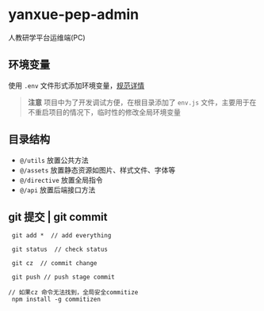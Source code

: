 # yanxue-pep-admin

人教研学平台运维端(PC)

## 环境变量

使用 `.env` 文件形式添加环境变量，[规范详情](https://cli.vuejs.org/zh/guide/mode-and-env.html#%E6%A8%A1%E5%BC%8F)

> **注意** 项目中为了开发调试方便，在根目录添加了 `env.js` 文件，主要用于在不重启项目的情况下，临时性的修改全局环境变量

## 目录结构

- `@/utils` 放置公共方法
- `@/assets` 放置静态资源如图片、样式文件、字体等
- `@/directive` 放置全局指令
- `@/api` 放置后端接口方法
## git 提交 | git commit

     git add *  // add everything

     git status  // check status

     git cz  // commit change

     git push // push stage commit

    // 如果cz 命令无法找到，全局安全commitize
     npm install -g commitizen
